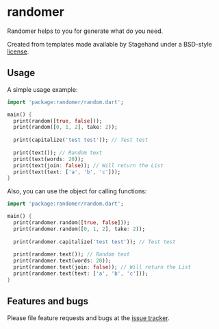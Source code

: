 # randomer

Randomer helps to you for generate what do you need.

Created from templates made available by Stagehand under a BSD-style
[license](https://github.com/dart-lang/stagehand/blob/master/LICENSE).

## Usage

A simple usage example:
```dart
import 'package:randomer/random.dart';

main() {
  print(random([true, false]));
  print(random([0, 1, 2], take: 2));
  
  print(capitalize('test test')); // Test test
  
  print(text()); // Random text
  print(text(words: 20));
  print(text(join: false)); // Will return the List
  print(text(text: ['a', 'b', 'c']));
}
```
    
Also, you can use the object for calling functions:
```dart
import 'package:randomer/random.dart';

main() {
  print(randomer.random([true, false]));
  print(randomer.random([0, 1, 2], take: 2));
  
  print(randomer.capitalize('test test')); // Test test
  
  print(randomer.text()); // Random text
  print(randomer.text(words: 20));
  print(randomer.text(join: false)); // Will return the List
  print(randomer.text(text: ['a', 'b', 'c']));
}
```

## Features and bugs

Please file feature requests and bugs at the [issue tracker][tracker].

[tracker]: https://github.com/shindakioku/randomer/issues
